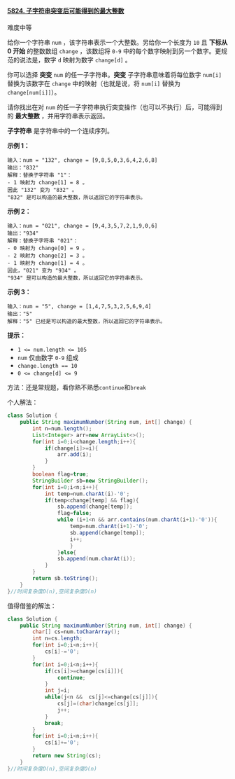 #### [5824. 子字符串突变后可能得到的最大整数](https://leetcode-cn.com/problems/largest-number-after-mutating-substring/)

难度中等

给你一个字符串 `num` ，该字符串表示一个大整数。另给你一个长度为 `10` 且 **下标从 0 开始** 的整数数组 `change` ，该数组将 `0-9` 中的每个数字映射到另一个数字。更规范的说法是，数字 `d` 映射为数字 `change[d]` 。

你可以选择 **突变** `num` 的任一子字符串。**突变** 子字符串意味着将每位数字 `num[i]` 替换为该数字在 `change` 中的映射（也就是说，将 `num[i]` 替换为 `change[num[i]]`）。

请你找出在对 `num` 的任一子字符串执行突变操作（也可以不执行）后，可能得到的 **最大整数** ，并用字符串表示返回。

**子字符串** 是字符串中的一个连续序列。

**示例 1：**

```
输入：num = "132", change = [9,8,5,0,3,6,4,2,6,8]
输出："832"
解释：替换子字符串 "1"：
- 1 映射为 change[1] = 8 。
因此 "132" 变为 "832" 。
"832" 是可以构造的最大整数，所以返回它的字符串表示。
```

**示例 2：**

```
输入：num = "021", change = [9,4,3,5,7,2,1,9,0,6]
输出："934"
解释：替换子字符串 "021"：
- 0 映射为 change[0] = 9 。
- 2 映射为 change[2] = 3 。
- 1 映射为 change[1] = 4 。
因此，"021" 变为 "934" 。
"934" 是可以构造的最大整数，所以返回它的字符串表示。 
```

**示例 3：**

```
输入：num = "5", change = [1,4,7,5,3,2,5,6,9,4]
输出："5"
解释："5" 已经是可以构造的最大整数，所以返回它的字符串表示。
```

**提示：**

- `1 <= num.length <= 105`
- `num` 仅由数字 `0-9` 组成
- `change.length == 10`
- `0 <= change[d] <= 9`

方法：还是常规题，看你熟不熟悉`continue`和`break`

个人解法：

```java
class Solution {
    public String maximumNumber(String num, int[] change) {
        int n=num.length();
        List<Integer> arr=new ArrayList<>();
        for(int i=0;i<change.length;i++){
            if(change[i]>=i){
                arr.add(i);
            }
        }
        boolean flag=true;
        StringBuilder sb=new StringBuilder();
        for(int i=0;i<n;i++){
            int temp=num.charAt(i)-'0';
            if(temp<change[temp] && flag){
                sb.append(change[temp]);
                flag=false;
                while (i+1<n && arr.contains(num.charAt(i+1)-'0')){
                    temp=num.charAt(i+1)-'0';
                    sb.append(change[temp]);
                    i++;
                    }
                }else{
                sb.append(num.charAt(i));
            }
        }
        return sb.toString();
    }
}//时间复杂度O(n),空间复杂度O(n)
```

值得借鉴的解法：

```java
class Solution {
    public String maximumNumber(String num, int[] change) {
        char[] cs=num.toCharArray();
        int n=cs.length;
        for(int i=0;i<n;i++){
            cs[i]-='0';
        }
        for(int i=0;i<n;i++){
            if(cs[i]>=change[cs[i]]){
                continue;
            }
            int j=i;
            while(j<n &&  cs[j]<=change[cs[j]]){
                cs[j]=(char)change[cs[j]];
                j++;   
            }
            break;     
        }
        for(int i=0;i<n;i++){
            cs[i]+='0';
        }
        return new String(cs);
    }
}//时间复杂度O(n),空间复杂度O(n)
```

